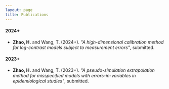 ```yaml
---
layout: page
title: Publications
---
```


#### 2024+
- **Zhao, H.** and Wang, T. (2024+). _"A high-dimensional calibration method for log-contrast models subject to measurement errors"_, submitted.

#### 2023+
- **Zhao, H.** and Wang, T. (2023+). _"A pseudo-simulation extrapolation method for misspecified models with errors-in-variables in epidemiological studies"_, submitted.

